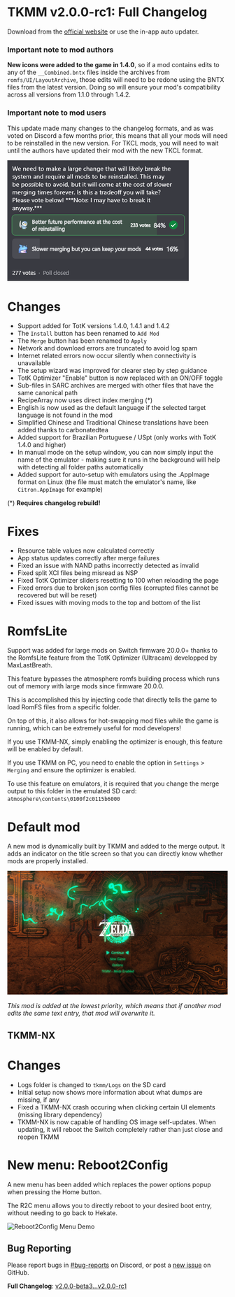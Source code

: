 # TKMM v2.0.0-rc1: Full Changelog

Download from the [official website](https://tkmm.org/downloads/) or use the in-app auto updater.

### Important note to mod authors
**New icons were added to the game in 1.4.0**, so if a mod contains edits to any of the `__Combined.bntx` files inside the archives from `romfs/UI/LayoutArchive`, those edits will need to be redone using the BNTX files from the latest version. Doing so will ensure your mod's compatibility across all versions from 1.1.0 through 1.4.2.

### Important note to mod users
This update made many changes to the changelog formats, and as was voted on Discord a few months prior, this means that all your mods will need to be reinstalled in the new version. For TKCL mods, you will need to wait until the authors have updated their mod with the new TKCL format.

![Discord Vote](/img/rc1/discordvote.png)

# Changes
- Support added for TotK versions 1.4.0, 1.4.1 and 1.4.2
- The `Install` button has been renamed to `Add Mod`
- The `Merge` button has been renamed to `Apply` 
- Network and download errors are truncated to avoid log spam
- Internet related errors now occur silently when connectivity is unavailable
- The setup wizard was improved for clearer step by step guidance
- TotK Optimizer "Enable" button is now replaced with an ON/OFF toggle
- Sub-files in SARC archives are merged with other files that have the same canonical path
- RecipeArray now uses direct index merging (*)
- English is now used as the default language if the selected target language is not found in the mod
- Simplified Chinese and Traditional Chinese translations have been added thanks to carbonatedtea
- Added support for Brazilian Portuguese / USpt (only works with TotK 1.4.0 and higher)
- In manual mode on the setup window, you can now simply input the name of the emulator - making sure it runs in the background will help with detecting all folder paths automatically
- Added support for auto-setup with emulators using the .AppImage format on Linux (the file must match the emulator's name, like `Citron.AppImage` for example)

(*) **Requires changelog rebuild!**

# Fixes
- Resource table values now calculated correctly
- App status updates correctly after merge failures
- Fixed an issue with NAND paths incorrectly detected as invalid
- Fixed split XCI files being misread as NSP
- Fixed TotK Optimizer sliders resetting to 100 when reloading the page
- Fixed errors due to broken json config files (corrupted files cannot be recovered but will be reset)
- Fixed issues with moving mods to the top and bottom of the list

# RomfsLite
Support was added for large mods on Switch firmware 20.0.0+ thanks to the RomfsLite feature from the TotK Optimizer (Ultracam) developped by MaxLastBreath.

This feature bypasses the atmosphere romfs building process which runs out of memory with large mods since firmware 20.0.0.

This is accomplished this by injecting code that directly tells the game to load RomFS files from a specific folder.

On top of this, it also allows for hot-swapping mod files while the game is running, which can be extremely useful for mod developers!

If you use TKMM-NX, simply enabling the optimizer is enough, this feature will be enabled by default.

If you use TKMM on PC, you need to enable the option in `Settings` > `Merging` and ensure the optimizer is enabled.

To use this feature on emulators, it is required that you change the merge output to this folder in the emulated SD card: `atmosphere\contents\0100f2c0115b6000`

# Default mod
A new mod is dynamically built by TKMM and added to the merge output. It adds an indicator on the title screen so that you can directly know whether mods are properly installed.

![Default Mod](/img/rc1/defaultmod.png)

*This mod is added at the lowest priority, which means that if another mod edits the same text entry, that mod will overwrite it.*

## TKMM-NX

# Changes
- Logs folder is changed to `tkmm/Logs` on the SD card
- Initial setup now shows more information about what dumps are missing, if any
- Fixed a TKMM-NX crash occuring when clicking certain UI elements (missing library dependency)
- TKMM-NX is now capable of handling OS image self-updates. When updating, it will reboot the Switch completely rather than just close and reopen TKMM

# New menu: Reboot2Config
A new menu has been added which replaces the power options popup when pressing the Home button.

The R2C menu allows you to directly reboot to your desired boot entry, without needing to go back to Hekate.

![Reboot2Config Menu Demo](/img/rc1/reboot2config.gif)

## Bug Reporting

Please report bugs in [#bug-reports](https://tkmm.org/discord) on Discord, or post a [new issue](https://github.com/TKMM-Team/Tkmm/issues/new) on GitHub.

**Full Changelog**: [v2.0.0-beta3...v2.0.0-rc1](https://github.com/TKMM-Team/Tkmm/compare/v2.0.0-beta3...v2.0.0-rc1)